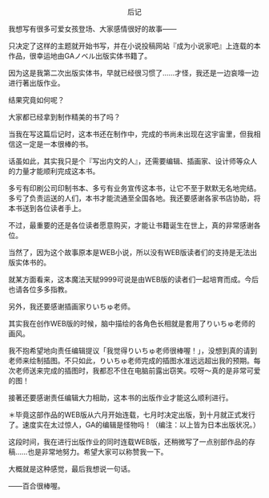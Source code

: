 <p align="center">后记</p>

我想写有很多可爱女孩登场、大家感情很好的故事——

只决定了这样的主题就开始书写，并在小说投稿网站『成为小说家吧』上连载的本作品，很幸运地由GAノベル出版实体书籍了。

因为这是我第二次出版实体书，早就已经很习惯了……才怪，我还是一边哀嚎一边进行著出版作业。

结果究竟如何呢？

大家都已经拿到制作精美的书了吗？

当我在写这篇后记时，这本书还在制作中，完成的书尚未出现在这宇宙里，但我相信这一定是一本很棒的书。

话虽如此，其实我只是个『写出内文的人』，还需要编辑、插画家、设计师等众人的力量才能顺利完成这本书。

多亏有印刷公司印制书本、多亏有业务宣传这本书，让它不至于默默无名地完结。多亏了负责运送的人们，本书才能流通至全国各地。我还要感谢各家书店协助，将本书送到各位读者手上。

不过，最重要的还是各位读者愿意购买，才能让书籍诞生在世上，真的非常感谢各位。

当然了，因为这个故事原本是WEB小说，所以没有WEB版读者们的支持是无法出版实体书的。

就某方面看来，这本魔法天赋9999可说是由WEB版的读者们一起培育而成。今后也请各位多多指教。

另外，我还要感谢插画家りいちゅ老师。

其实我在创作WEB版的时候，脑中描绘的各角色长相就是套用了りいちゅ老师的画风。

我不抱希望地向责任编辑提议「我觉得りいちゅ老师很棒喔！」，没想到真的请到老师来绘制插图。不只如此，りいちゅ老师完成的插图水准远远超出我的预期。每次老师送来完成的插图时，我都忍不住在电脑前露出窃笑。哎呀～真的是非常可爱的图！

接著还要感谢责任编辑大力相助，这本书的出版作业才能这么顺利进行。

＊毕竟这部作品的WEB版从六月开始连载，七月时决定出版，到十月就正式发行了。速度实在太过惊人，GA的编辑是怪物吗！（编注：以上皆为日本出版状况。）

这段时间，我在进行出版作业的同时连载WEB版，还稍微写了一点别部作品的存稿……也是非常地努力。希望大家可以称赞我一下。

大概就是这种感觉，最后我想说一句话。

——百合很棒喔。

